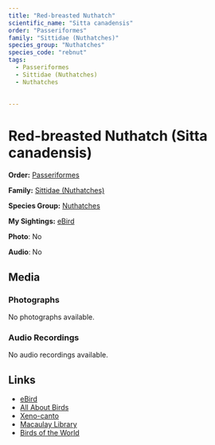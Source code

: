 ```yaml
---
title: "Red-breasted Nuthatch"
scientific_name: "Sitta canadensis"
order: "Passeriformes"
family: "Sittidae (Nuthatches)"
species_group: "Nuthatches"
species_code: "rebnut"
tags: 
  - Passeriformes
  - Sittidae (Nuthatches)
  - Nuthatches
  
  
---
```


# Red-breasted Nuthatch (Sitta canadensis)

**Order:** [Passeriformes](/tags/passeriformes)

**Family:** [Sittidae (Nuthatches)](/tags/sittidae-nuthatches)

**Species Group:** [Nuthatches](/tags/nuthatches)

**My Sightings:** [eBird](https://ebird.org/lifelist?r=world&time=life&spp=rebnut)

**Photo**: No 

**Audio**: No

## Media
### Photographs
No photographs available.

### Audio Recordings
No audio recordings available.

## Links
* [eBird](https://ebird.org/species/rebnut) 
* [All About Birds](https://www.allaboutbirds.org/guide/rebnut) 
* [Xeno-canto](https://www.xeno-canto.org/species/sitta-canadensis) 
* [Macaulay Library](https://search.macaulaylibrary.org/catalog?taxonCode=rebnut&sort=rating_rank_desc)
* [Birds of the World](https://birdsoftheworld.org/bow/species/rebnut)
